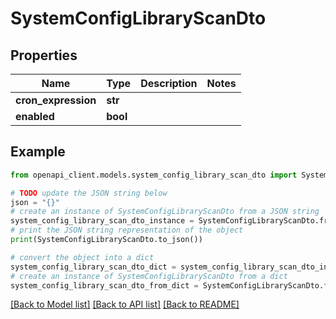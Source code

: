 # SystemConfigLibraryScanDto


## Properties

Name | Type | Description | Notes
------------ | ------------- | ------------- | -------------
**cron_expression** | **str** |  | 
**enabled** | **bool** |  | 

## Example

```python
from openapi_client.models.system_config_library_scan_dto import SystemConfigLibraryScanDto

# TODO update the JSON string below
json = "{}"
# create an instance of SystemConfigLibraryScanDto from a JSON string
system_config_library_scan_dto_instance = SystemConfigLibraryScanDto.from_json(json)
# print the JSON string representation of the object
print(SystemConfigLibraryScanDto.to_json())

# convert the object into a dict
system_config_library_scan_dto_dict = system_config_library_scan_dto_instance.to_dict()
# create an instance of SystemConfigLibraryScanDto from a dict
system_config_library_scan_dto_from_dict = SystemConfigLibraryScanDto.from_dict(system_config_library_scan_dto_dict)
```
[[Back to Model list]](../README.md#documentation-for-models) [[Back to API list]](../README.md#documentation-for-api-endpoints) [[Back to README]](../README.md)


